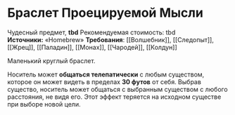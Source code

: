 # Браслет Проецируемой Мысли

Чудесный предмет, **tbd**
Рекомендуемая стоимость: tbd
**Источники:** «Homebrew»
**Требования**: [[Волшебник]], [[Следопыт]], [[Жрец]], [[Паладин]], [[Монах]], [[Чародей]], [[Колдун]]

Маленький круглый браслет.

Носитель может **общаться телепатически** с любым существом, которое он может видеть в пределах **30 футов** от себя. Выбрав существо, носитель может общаться с выбранным существом с любого расстояния, не видя его. Этот эффект теряется на исходном существе при выборе новой цели.